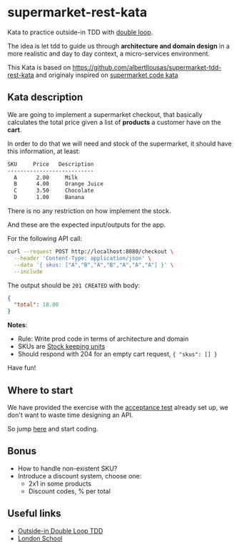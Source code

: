 # supermarket-rest-kata

Kata to practice outside-in TDD with [double loop](http://coding-is-like-cooking.info/2013/04/outside-in-development-with-double-loop-tdd/).

The idea is let tdd to guide us through **architecture and domain design** in a more realistic and day to day context, a
micro-services environment.

This Kata is based on https://github.com/albertllousas/supermarket-tdd-rest-kata and originaly inspired on [supermarket code kata](http://codekata.com/kata/kata01-supermarket-pricing/)

## Kata description

We are going to implement a supermarket checkout, that basically calculates the total price given a list of **products** a
customer have on the **cart**.

In order to do that we will need and stock of the supermarket, it should have this information, at least:

```bash
SKU     Price   Description 
---------------------------
  A      2.00     Milk 
  B      4.00     Orange Juice
  C      3.50     Chocolate
  D      1.00     Banana
```

There is no any restriction on how implement the stock.

And these are the expected input/outputs for the app.

For the following API call:

```bash
curl --request POST http://localhost:8080/checkout \
  --header 'Content-Type: application/json' \
  --data '{ skus: ["A","B","A","B","A","A","A"] }' \
  --include
```

The output should be `201 CREATED` with body:

```json
{
  "total": 18.00
}
```

**Notes**:
* Rule: Write prod code in terms of architecture and domain
* SKUs are [Stock keeping units](https://en.wikipedia.org/wiki/Stock_keeping_unit)
* Should respond with 204 for an empty cart request, `{ "skus": [] }`

Have fun!

## Where to start

We have provided the exercise with the [acceptance test](./src/test/kotlin/com/katas/supermarket/acceptance/CalculateCartTotalAcceptanceTest.kt) already
set up, we don't want to waste time designing an API.

So jump [here](./src/main/kotlin/com/katas/supermarket/api/ChangeMeController.kt) and start coding.

## Bonus

- How to handle non-existent SKU?
- Introduce a discount system, choose one:
  - 2x1 in some products
  - Discount codes, % per total

## Useful links

- [Outside-in Double Loop TDD](http://coding-is-like-cooking.info/2013/04/outside-in-development-with-double-loop-tdd/)
- [London School](https://www.slideshare.net/pkofler/outsidein-test-driven-development-the-london-school-of-tdd)

